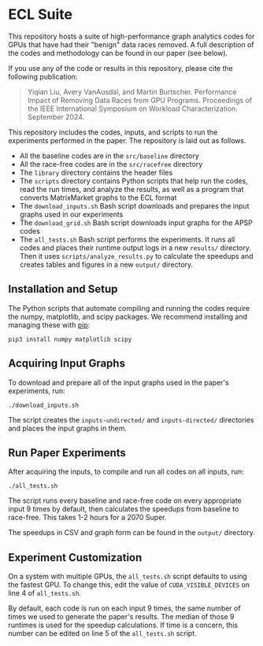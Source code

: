 # ECL Suite

This repository hosts a suite of high-performance graph analytics codes for GPUs that have had their "benign" data races removed. A full description of the codes and methodology can be found in our paper (see below).

If you use any of the code or results in this repository, please cite the following publication:

>Yiqian Liu, Avery VanAusdal, and Martin Burtscher. Performance Impact of Removing Data Races from GPU Programs. Proceedings of the IEEE International Symposium on Workload Characterization. September 2024.

This repository includes the codes, inputs, and scripts to run the experiments performed in the paper. The repository is laid out as follows.

* All the baseline codes are in the `src/baseline` directory
* All the race-free codes are in the `src/racefree` directory
* The `library` directory contains the header files
* The `scripts` directory contains Python scripts that help run the codes, read the run times, and analyze the results, as well as a program that converts MatrixMarket graphs to the ECL format
* The `download_inputs.sh` Bash script downloads and prepares the input graphs used in our experiments
* The `download_grid.sh` Bash script downloads input graphs for the APSP codes
* The `all_tests.sh` Bash script performs the experiments. It runs all codes and places their runtime output logs in a new `results/` directory. Then it uses `scripts/analyze_results.py` to calculate the speedups and creates tables and figures in a new `output/` directory.

## Installation and Setup

The Python scripts that automate compiling and running the codes require the numpy, matplotlib, and scipy packages. We recommend installing and managing these with [pip](https://pypi.org/project/pip/):

    pip3 install numpy matplotlib scipy

## Acquiring Input Graphs

To download and prepare all of the input graphs used in the paper's experiments, run:

    ./download_inputs.sh
    
The script creates the `inputs-undirected/` and `inputs-directed/` directories and places the input graphs in them.

## Run Paper Experiments

After acquiring the inputs, to compile and run all codes on all inputs, run:

    ./all_tests.sh

The script runs every baseline and race-free code on every appropriate input 9 times by default, then calculates the speedups from baseline to race-free. This takes 1-2 hours for a 2070 Super.

The speedups in CSV and graph form can be found in the `output/` directory.

## Experiment Customization

On a system with multiple GPUs, the `all_tests.sh` script defaults to using the fastest GPU. To change this, edit the value of `CUDA_VISIBLE_DEVICES` on line 4 of `all_tests.sh`.

By default, each code is run on each input 9 times, the same number of times we used to generate the paper's results. The median of those 9 runtimes is used for the speedup calculations. If time is a concern, this number can be edited on line 5 of the `all_tests.sh` script.

